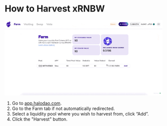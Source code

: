 # How to Harvest xRNBW

![](../../../.gitbook/assets/how-to-harvest%20%281%29.gif)

1. Go to [app.halodao.com](https://app.halodao.com).
2. Go to the Farm tab if not automatically redirected.
3. Select a liquidity pool where you wish to harvest from, click “Add”.
4. Click the "Harvest" button.

